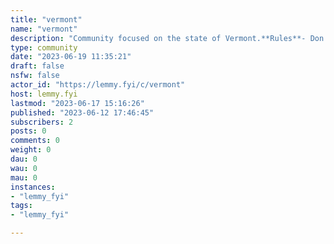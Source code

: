 ```yaml
---
title: "vermont" 
name: "vermont"
description: "Community focused on the state of Vermont.**Rules**- Don't be a dick**Links** - [Vermont Craigslist](https://vermont.craigslist.org/) - [State of Vermont Homepage](https://vermont.craigslist.org/) **News** -  [NBC5](https://www.mynbc5.com/) -  [WXAC](https://www.wcax.com) -  [Vermont Public](https://www.vermontpublic.org/) -  [VTDigger](https://vtdigger.org/) -  [myChamplainValley](https://www.mychamplainvalley.com/)"
type: community
date: "2023-06-19 11:35:21"
draft: false
nsfw: false
actor_id: "https://lemmy.fyi/c/vermont"
host: lemmy.fyi
lastmod: "2023-06-17 15:16:26"
published: "2023-06-12 17:46:45"
subscribers: 2
posts: 0
comments: 0
weight: 0
dau: 0
wau: 0
mau: 0
instances:
- "lemmy_fyi"
tags: 
- "lemmy_fyi"

---
```

